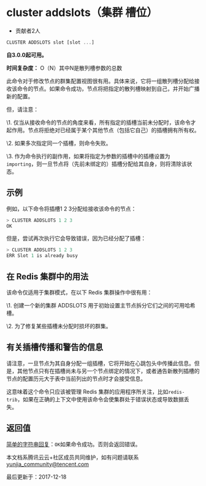 # cluster addslots（集群 槽位）

- 贡献者2人

  

```javascript
CLUSTER ADDSLOTS slot [slot ...]
```

**自3.0.0起可用。**

**时间复杂度：** O（N）其中N是散列槽参数的总数

此命令对于修改节点的群集配置视图很有用。具体来说，它将一组散列槽分配给接收该命令的节点。如果命令成功，节点将把指定的散列槽映射到自己，并开始广播新的配置。

但，请注意：

\1. 仅当从接收命令的节点的角度来看，所有指定的插槽当前未分配时，该命令才起作用。节点将拒绝对已经属于某个其他节点（包括它自己）的插槽拥有所有权。

\2. 如果多次指定同一个插槽，则命令失败。

\3. 作为命令执行的副作用，如果将指定为参数的插槽中的插槽设置为`importing`，则一旦节点将（先前未绑定的）插槽分配给其自身，则将清除该状态。

## 示例

例如，以下命令将插槽1 2 3分配给接收该命令的节点：

```javascript
> CLUSTER ADDSLOTS 1 2 3
OK
```

但是，尝试再次执行它会导致错误，因为已经分配了插槽：

```javascript
> CLUSTER ADDSLOTS 1 2 3
ERR Slot 1 is already busy
```

## 在 Redis 集群中的用法

该命令仅适用于集群模式，在以下 Redis 集群操作中很有用：

\1. 创建一个新的集群 ADDSLOTS 用于初始设置主节点拆分它们之间的可用哈希槽。

\2. 为了修复某些插槽未分配时损坏的群集。

## 有关插槽传播和警告的信息

请注意，一旦节点为其自身分配一组插槽，它将开始在心跳包头中传播此信息。但是，其他节点只有在插槽尚未与另一个节点绑定的情况下，或者通告新散列插槽的节点的配置历元大于表中当前列出的节点时才会接受信息。

这意味着这个命令只应该被管理 Redis 集群的应用程序所关注，比如`redis-trib`，如果在正确的上下文中使用该命令会使集群处于错误状态或导致数据丢失。

## 返回值

[简单的字符串回复](https://redis.io/topics/protocol#simple-string-reply)：`OK`如果命令成功。否则会返回错误。

本文档系腾讯云云+社区成员共同维护，如有问题请联系 yunjia_community@tencent.com

最后更新于：2017-12-18